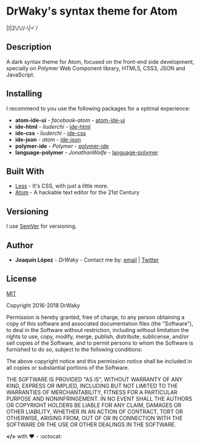 # DrWaky's syntax theme for Atom

|)|2\\/\\//-\\|<`/

## Description

A dark syntax theme for Atom, focused on the front-end side development, specially on Polymer Web Component library, HTML5, CSS3, JSON and JavaScript.

## Installing

I recommend to you use the following packages for a optimal experience:

* **atom-ide-ui** - *facebook-atom* - [atom-ide-ui](https://atom.io/packages/atom-ide-ui)
* **ide-html** - *liuderchi* - [ide-html](https://atom.io/packages/ide-html)
* **ide-css** - *liuderchi* - [ide-css](https://atom.io/packages/ide-css)
* **ide-json** - *atom* - [ide-json](https://atom.io/packages/ide-json)
* **polymer-ide** - *Polymer* - [polymer-ide](https://atom.io/packages/polymer-ide)
* **language-polymer** - *JonathanWolfe* - [language-polymer](https://atom.io/packages/language-polymer)

## Built With

* [Less](http://lesscss.org/) - It's CSS, with just a little more.
* [Atom](https://atom.io/) - A hackable text editor
for the 21st Century

## Versioning

I use [SemVer](http://semver.org/) for versioning.

## Author

* **Joaquín López** - *DrWaky* - Contact me by: [email](mailto:drwaky@gmail.com) |  [Twitter](http://www.twitter.com/drwaky)

## License

[MIT](https://opensource.org/licenses/MIT)

Copyright 2016-2018 DrWaky

Permission is hereby granted, free of charge, to any person obtaining a copy of this software and associated documentation files (the "Software"), to deal in the Software without restriction, including without limitation the rights to use, copy, modify, merge, publish, distribute, sublicense, and/or sell copies of the Software, and to permit persons to whom the Software is furnished to do so, subject to the following conditions:

The above copyright notice and this permission notice shall be included in all copies or substantial portions of the Software.

THE SOFTWARE IS PROVIDED "AS IS", WITHOUT WARRANTY OF ANY KIND, EXPRESS OR IMPLIED, INCLUDING BUT NOT LIMITED TO THE WARRANTIES OF MERCHANTABILITY, FITNESS FOR A PARTICULAR PURPOSE AND NONINFRINGEMENT. IN NO EVENT SHALL THE AUTHORS OR COPYRIGHT HOLDERS BE LIABLE FOR ANY CLAIM, DAMAGES OR OTHER LIABILITY, WHETHER IN AN ACTION OF CONTRACT, TORT OR OTHERWISE, ARISING FROM, OUT OF OR IN CONNECTION WITH THE SOFTWARE OR THE USE OR OTHER DEALINGS IN THE SOFTWARE.

**</>** with :heart: - :octocat:
